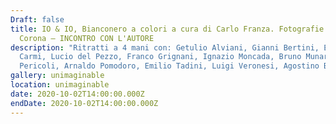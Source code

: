 ```yaml
---
Draft: false
title: IO & IO, Bianconero a colori a cura di Carlo Franza. Fotografie di Roger
  Corona — INCONTRO CON L'AUTORE
description: "Ritratti a 4 mani con: Getulio Alviani, Gianni Bertini, Eugenio
  Carmi, Lucio del Pezzo, Franco Grignani, Ignazio Moncada, Bruno Munari, Tullio
  Pericoli, Arnaldo Pomodoro, Emilio Tadini, Luigi Veronesi, Agostino Bonalumi"
gallery: unimaginable
location: unimaginable
date: 2020-10-02T14:00:00.000Z
endDate: 2020-10-02T14:00:00.000Z
---
```

